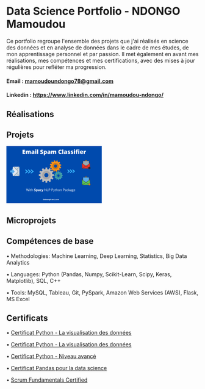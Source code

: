 # Data Science Portfolio - NDONGO Mamoudou 

Ce portfolio regroupe l'ensemble des projets que j'ai réalisés en science des données et en analyse de données dans le cadre de mes études, de mon apprentissage personnel et par passion. Il met également en avant mes réalisations, mes compétences et mes certifications, avec des mises à jour régulières pour refléter ma progression.

#### Email :  mamoudoundongo78@gmail.com

#### Linkedin : https://www.linkedin.com/in/mamoudou-ndongo/

## Réalisations

## Projets

<img src="Images/email.png" alt="Icône d'email" width="250">



## Microprojets

## Compétences de base

  • Methodologies: Machine Learning, Deep Learning, Statistics, Big Data Analytics
  
  • Languages: Python (Pandas, Numpy, Scikit-Learn, Scipy, Keras, Matplotlib), SQL, C++
  
  • Tools: MySQL, Tableau, Git, PySpark, Amazon Web Services (AWS), Flask, MS Excel
  

## Certificats

  • [Certificat Python - La visualisation des données](./Certificats/CertificatDaccomplissement_Python_La_visualisation_des_donnees.pdf)
  
  • [Certificat Python - La visualisation des données](./Certificats/CertificatDaccomplissement_Python_La_visualisation_des_donnees.pdf)
  
  • [Certificat Python - Niveau avancé](./Certificats/CertificatDaccomplissement_Python_Niveau_avance.pdf)
  
  • [Certificat Pandas pour la data science](./Certificats/CertificatDaccomplissement_pandas%20_pour%20_la_%20data_science.pdf)

  • [Scrum Fundamentals Certified](./Certificats/ScrumFundamentalsCertified-MamoudouNdongo-1050242.pdf)
  


